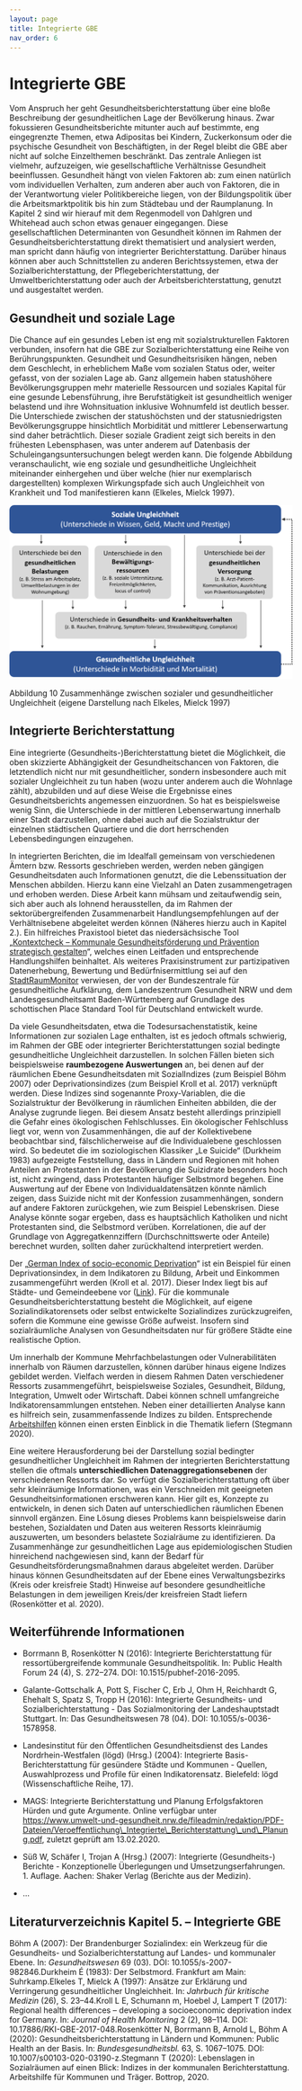 ```yaml
---
layout: page
title: Integrierte GBE 
nav_order: 6
---
```

# Integrierte GBE 

Vom Anspruch her geht Gesundheitsberichterstattung über eine bloße
Beschreibung der gesundheitlichen Lage der Bevölkerung hinaus. Zwar
fokussieren Gesundheitsberichte mitunter auch auf bestimmte, eng
eingegrenzte Themen, etwa Adipositas bei Kindern, Zuckerkonsum oder die
psychische Gesundheit von Beschäftigten, in der Regel bleibt die GBE
aber nicht auf solche Einzelthemen beschränkt. Das zentrale Anliegen ist
vielmehr, aufzuzeigen, wie gesellschaftliche Verhältnisse Gesundheit
beeinflussen. Gesundheit hängt von vielen Faktoren ab: zum einen
natürlich vom individuellen Verhalten, zum anderen aber auch von
Faktoren, die in der Verantwortung vieler Politikbereiche liegen, von
der Bildungspolitik über die Arbeitsmarktpolitik bis hin zum Städtebau
und der Raumplanung. In Kapitel 2 sind wir hierauf mit dem Regenmodell
von Dahlgren und Whitehead auch schon etwas genauer eingegangen. Diese
gesellschaftlichen Determinanten von Gesundheit können im Rahmen der
Gesundheitsberichterstattung direkt thematisiert und analysiert werden,
man spricht dann häufig von integrierter Berichterstattung. Darüber
hinaus können aber auch Schnittstellen zu anderen Berichtssystemen, etwa
der Sozialberichterstattung, der Pflegeberichterstattung, der
Umweltberichterstattung oder auch der Arbeitsberichterstattung, genutzt
und ausgestaltet werden.

## Gesundheit und soziale Lage

Die Chance auf ein gesundes Leben ist eng mit sozialstrukturellen
Faktoren verbunden, insofern hat die GBE zur Sozialberichterstattung
eine Reihe von Berührungspunkten. Gesundheit und Gesundheitsrisiken
hängen, neben dem Geschlecht, in erheblichem Maße vom sozialen Status
oder, weiter gefasst, von der sozialen Lage ab. Ganz allgemein haben
statushöhere Bevölkerungsgruppen mehr materielle Ressourcen und soziales
Kapital für eine gesunde Lebensführung, ihre Berufstätigkeit ist
gesundheitlich weniger belastend und ihre Wohnsituation inklusive
Wohnumfeld ist deutlich besser. Die Unterschiede zwischen der
statushöchsten und der statusniedrigsten Bevölkerungsgruppe
hinsichtlich Morbidität und mittlerer Lebenserwartung sind daher
beträchtlich. Dieser soziale Gradient zeigt sich bereits in den
frühesten Lebensphasen, was unter anderem auf Datenbasis der
Schuleingangsuntersuchungen belegt werden kann. Die folgende Abbildung
veranschaulicht, wie eng soziale und gesundheitliche Ungleichheit
miteinander einhergehen und über welche (hier nur exemplarisch
dargestellten) komplexen Wirkungspfade sich auch Ungleichheit von
Krankheit und Tod manifestieren kann (Elkeles, Mielck 1997).

![](./media/image12.png)

Abbildung 10 Zusammenhänge zwischen sozialer und gesundheitlicher
Ungleichheit (eigene Darstellung nach Elkeles, Mielck 1997)

## Integrierte Berichterstattung

Eine integrierte (Gesundheits-)Berichterstattung bietet die Möglichkeit,
die oben skizzierte Abhängigkeit der Gesundheitschancen von Faktoren,
die letztendlich nicht nur mit gesundheitlicher, sondern insbesondere
auch mit sozialer Ungleichheit zu tun haben (wozu unter anderem auch die
Wohnlage zählt), abzubilden und auf diese Weise die Ergebnisse eines
Gesundheitsberichts angemessen einzuordnen. So hat es beispielsweise
wenig Sinn, die Unterschiede in der mittleren Lebenserwartung innerhalb
einer Stadt darzustellen, ohne dabei auch auf die Sozialstruktur der
einzelnen städtischen Quartiere und die dort herrschenden
Lebensbedingungen einzugehen.

In integrierten Berichten, die im Idealfall gemeinsam von verschiedenen
Ämtern bzw. Ressorts geschrieben werden, werden neben gängigen
Gesundheitsdaten auch Informationen genutzt, die die Lebenssituation der
Menschen abbilden. Hierzu kann eine Vielzahl an Daten zusammengetragen
und erhoben werden. Diese Arbeit kann mühsam und zeitaufwendig sein,
sich aber auch als lohnend herausstellen, da im Rahmen der
sektorübergreifenden Zusammenarbeit Handlungsempfehlungen auf der
Verhältnisebene abgeleitet werden können (Näheres hierzu auch in
Kapitel 2.). Ein hilfreiches Praxistool bietet das niedersächsische Tool
„[<span class="underline">Kontextcheck</span>
<span class="underline">–</span> <span class="underline">Kommunale
Gesundheitsförderung und Prävention strategisch
gestalten</span>](https://www.kontextcheck.de/)<span class="underline">“</span>,
welches einen Leitfaden und entsprechende Handlungshilfen beinhaltet.
Als weiteres Praxisinstrument zur partizipativen Datenerhebung,
Bewertung und Bedürfnisermittlung sei auf den
[<span class="underline">StadtRaumMonitor</span>](http://www.stadtraummonitor.de/)
verwiesen, der von der Bundeszentrale für gesundheitliche Aufklärung,
dem Landeszentrum Gesundheit NRW und dem Landesgesundheitsamt
Baden-Württemberg auf Grundlage des schottischen Place Standard Tool
für Deutschland entwickelt wurde.

Da viele Gesundheitsdaten, etwa die Todesursachenstatistik, keine
Informationen zur sozialen Lage enthalten, ist es jedoch oftmals
schwierig, im Rahmen der GBE oder integrierter Berichterstattungen
sozial bedingte gesundheitliche Ungleichheit darzustellen. In solchen
Fällen bieten sich beispielsweise **raumbezogene Auswertungen** an, bei
denen auf der räumlichen Ebene Gesundheitsdaten mit SozialIndizes (zum
Beispiel Böhm 2007) oder Deprivationsindizes (zum Beispiel Kroll et al.
2017) verknüpft werden. Diese Indizes sind sogenannte Proxy-Variablen,
die die Sozialstruktur der Bevölkerung in räumlichen Einheiten abbilden,
die der Analyse zugrunde liegen. Bei diesem Ansatz besteht allerdings
prinzipiell die Gefahr eines ökologischen Fehlschlusses. Ein
ökologischer Fehlschluss liegt vor, wenn von Zusammenhängen, die auf
der Kollektivebene beobachtbar sind, fälschlicherweise auf die
Individualebene geschlossen wird. So bedeutet die im soziologischen
Klassiker „Le Suicide“ (Durkheim 1983) aufgezeigte Feststellung, dass in
Ländern und Regionen mit hohen Anteilen an Protestanten in der
Bevölkerung die Suizidrate besonders hoch ist, nicht zwingend, dass
Protestanten häufiger Selbstmord begehen. Eine Auswertung auf der Ebene
von Individualdatensätzen könnte nämlich zeigen, dass Suizide nicht mit
der Konfession zusammenhängen, sondern auf andere Faktoren zurückgehen,
wie zum Beispiel Lebenskrisen. Diese Analyse könnte sogar ergeben, dass
es hauptsächlich Katholiken und nicht Protestanten sind, die Selbstmord
verüben. Korrelationen, die auf der Grundlage von Aggregatkennziffern
(Durchschnittswerte oder Anteile) berechnet wurden, sollten daher
zurückhaltend interpretiert werden.

Der „[German Index of socio-economic
Deprivation](https://lekroll.github.io/GISD/)“ ist ein Beispiel für
einen Deprivationsindex, in dem Indikatoren zu Bildung, Arbeit und
Einkommen zusammengeführt werden (Kroll et al. 2017). Dieser Index liegt
bis auf Städte- und Gemeindeebene vor
([<span class="underline">Link</span>](https://github.com/lekroll/GISD)).
Für die kommunale Gesundheitsberichterstattung besteht die Möglichkeit,
auf eigene Sozialindikatorensets oder selbst entwickelte Sozialindizes
zurückzugreifen, sofern die Kommune eine gewisse Größe aufweist.
Insofern sind sozialräumliche Analysen von Gesundheitsdaten nur für
größere Städte eine realistische Option.

Um innerhalb der Kommune Mehrfachbelastungen oder Vulnerabilitäten
innerhalb von Räumen darzustellen, können darüber hinaus eigene Indizes
gebildet werden. Vielfach werden in diesem Rahmen Daten verschiedener
Ressorts zusammengeführt, beispielsweise Soziales, Gesundheit, Bildung,
Integration, Umwelt oder Wirtschaft. Dabei können schnell umfangreiche
Indikatorensammlungen entstehen. Neben einer detaillierten Analyse kann
es hilfreich sein, zusammenfassende Indizes zu bilden. Entsprechende
[<span class="underline">Arbeitshilfen</span>](https://www.gib.nrw.de/service/downloaddatenbank/lebenslagen-in-sozialraeumen-auf-einen-blick-indizes-in-der-kommunalen-berichterstattung)
können einen ersten Einblick in die Thematik liefern (Stegmann 2020).

Eine weitere Herausforderung bei der Darstellung sozial bedingter
gesundheitlicher Ungleichheit im Rahmen der integrierten
Berichterstattung stellen die oftmals **unterschiedlichen
Datenaggregationsebenen** der verschiedenen Ressorts dar. So verfügt die
Sozialberichterstattung oft über sehr kleinräumige Informationen, was
ein Verschneiden mit geeigneten Gesundheitsinformationen erschweren
kann. Hier gilt es, Konzepte zu entwickeln, in denen sich Daten auf
unterschiedlichen räumlichen Ebenen sinnvoll ergänzen. Eine Lösung
dieses Problems kann beispielsweise darin bestehen, Sozialdaten und
Daten aus weiteren Ressorts kleinräumig auszuwerten, um besonders
belastete Sozialräume zu identifizieren. Da Zusammenhänge zur
gesundheitlichen Lage aus epidemiologischen Studien hinreichend
nachgewiesen sind, kann der Bedarf für Gesundheitsförderungsmaßnahmen
daraus abgeleitet werden. Darüber hinaus können Gesundheitsdaten auf der
Ebene eines Verwaltungsbezirks (Kreis oder kreisfreie Stadt) Hinweise
auf besondere gesundheitliche Belastungen in dem jeweiligen Kreis/der
kreisfreien Stadt liefern (Rosenkötter et al. 2020).

## Weiterführende Informationen

  - Borrmann B, Rosenkötter N (2016): Integrierte Berichterstattung für
    ressortübergreifende kommunale Gesundheitspolitik. In: Public Health
    Forum 24 (4), S. 272–274. DOI: 10.1515/pubhef-2016-2095.

  - Galante-Gottschalk A, Pott S, Fischer C, Erb J, Ohm H, Reichhardt G,
    Ehehalt S, Spatz S, Tropp H (2016): Integrierte Gesundheits- und
    Sozialberichterstattung - Das Sozialmonitoring der Landeshauptstadt
    Stuttgart. In: Das Gesundheitswesen 78 (04). DOI:
    10.1055/s-0036-1578958.

  - Landesinstitut für den Öffentlichen Gesundheitsdienst des Landes
    Nordrhein-Westfalen (lögd) (Hrsg.) (2004): Integrierte
    Basis-Berichterstattung für gesündere Städte und Kommunen - Quellen,
    Auswahlprozess und Profile für einen Indikatorensatz. Bielefeld:
    lögd (Wissenschaftliche Reihe, 17).

  - MAGS: Integrierte Berichterstattung und Planung Erfolgsfaktoren
    Hürden und gute Argumente. Online verfügbar unter
    https://www.umwelt-und-gesundheit.nrw.de/fileadmin/redaktion/PDF-Dateien/Veroeffentlichung\_Integrierte\_Berichterstattung\_und\_Planung.pdf,
    zuletzt geprüft am 13.02.2020.

  - Süß W, Schäfer I, Trojan A (Hrsg.) (2007): Integrierte
    (Gesundheits-) Berichte - Konzeptionelle Überlegungen und
    Umsetzungserfahrungen. 1. Auflage. Aachen: Shaker Verlag (Berichte
    aus der Medizin).

  - ...

## Literaturverzeichnis Kapitel 5. – Integrierte GBE 

Böhm A (2007): Der Brandenburger Sozialindex: ein Werkzeug für die
Gesundheits- und Sozialberichterstattung auf Landes- und kommunaler
Ebene. In: *Gesundheitswesen* 69 (03). DOI:
10.1055/s-2007-982846.Durkheim É (1983): Der Selbstmord. Frankfurt am
Main: Suhrkamp.Elkeles T, Mielck A (1997): Ansätze zur Erklärung und
Verringerung gesundheitlicher Ungleichheit. In: *Jahrbuch für kritische
Medizin* (26), S. 23–44.Kroll L E, Schumann m, Hoebel J, Lampert T
(2017): Regional health differences – developing a socioeconomic
deprivation index for Germany. In: *Journal of Health Monitoring* 2 (2),
98–114. DOI: 10.17886/RKI-GBE-2017-048.Rosenkötter N, Borrmann B, Arnold
L, Böhm A (2020): Gesundheitsberichterstattung in Ländern und Kommunen:
Public Health an der Basis. In: *Bundesgesundheitsbl.* 63, S. 1067–1075.
DOI: 10.1007/s00103-020-03190-z.Stegmann T (2020): Lebenslagen in
Sozialräumen auf einen Blick: Indizes in der kommunalen
Berichterstattung. Arbeitshilfe für Kommunen und Träger. Bottrop, 2020.
